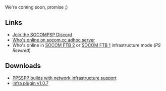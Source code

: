 We're coming soon, promise ;)  

## Links

- [Join the SOCOMPSP Discord](https://discord.gg/XtVYDr7)
- [Who's online on socom.cc adhoc server](https://www.socom.cc/)
- Who's online in [SOCOM FTB 2](https://psrewired.com/servers/20304) or 
[SOCOM FTB 1](https://psrewired.com/servers/20034) infrastructure mode (*PS Rewired*)

## Downloads

- [PPSSPP builds with network infrastructure support](https://static.socom.cc/ppsspp/)
- [infra plugin v1.0.7](https://static.socom.cc/plugins/infra_plugin_107.zip)
